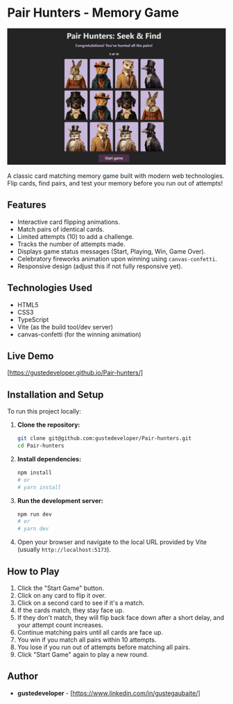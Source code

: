 # Pair Hunters - Memory Game

![Memory Game Screenshot](./src/images/placeholder.png)

A classic card matching memory game built with modern web technologies. Flip cards, find pairs, and test your memory before you run out of attempts!

## Features

- Interactive card flipping animations.
- Match pairs of identical cards.
- Limited attempts (10) to add a challenge.
- Tracks the number of attempts made.
- Displays game status messages (Start, Playing, Win, Game Over).
- Celebratory fireworks animation upon winning using `canvas-confetti`.
- Responsive design (adjust this if not fully responsive yet).

## Technologies Used

- HTML5
- CSS3
- TypeScript
- Vite (as the build tool/dev server)
- canvas-confetti (for the winning animation)

## Live Demo

[https://gustedeveloper.github.io/Pair-hunters/]

## Installation and Setup

To run this project locally:

1.  **Clone the repository:**
    ```bash
    git clone git@github.com:gustedeveloper/Pair-hunters.git
    cd Pair-hunters
    ```
2.  **Install dependencies:**
    ```bash
    npm install
    # or
    # yarn install
    ```
3.  **Run the development server:**
    ```bash
    npm run dev
    # or
    # yarn dev
    ```
4.  Open your browser and navigate to the local URL provided by Vite (usually `http://localhost:5173`).

## How to Play

1.  Click the "Start Game" button.
2.  Click on any card to flip it over.
3.  Click on a second card to see if it's a match.
4.  If the cards match, they stay face up.
5.  If they don't match, they will flip back face down after a short delay, and your attempt count increases.
6.  Continue matching pairs until all cards are face up.
7.  You win if you match all pairs within 10 attempts.
8.  You lose if you run out of attempts before matching all pairs.
9.  Click "Start Game" again to play a new round.

## Author

- **gustedeveloper** - [https://www.linkedin.com/in/gustegaubaite/]
